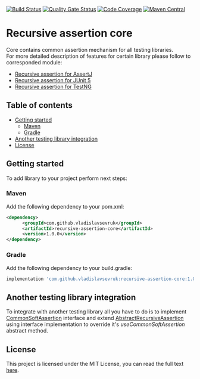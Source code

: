 [![Build Status](https://travis-ci.org/VladislavSevruk/RecursiveAssertion.svg?branch=develop)](https://travis-ci.com/VladislavSevruk/RecursiveAssertion)
[![Quality Gate Status](https://sonarcloud.io/api/project_badges/measure?project=VladislavSevruk_RecursiveAssertion&metric=alert_status)](https://sonarcloud.io/dashboard?id=VladislavSevruk_RecursiveAssertion)
[![Code Coverage](https://sonarcloud.io/api/project_badges/measure?project=VladislavSevruk_RecursiveAssertion&metric=coverage)](https://sonarcloud.io/component_measures?id=VladislavSevruk_RecursiveAssertion&metric=coverage)
[![Maven Central](https://maven-badges.herokuapp.com/maven-central/com.github.vladislavsevruk/recursive-assertion-core/badge.svg)](https://maven-badges.herokuapp.com/maven-central/com.github.vladislavsevruk/recursive-assertion-core)

# Recursive assertion core
Core contains common assertion mechanism for all testing libraries.  
For more detailed description of features for certain library please follow to corresponded module:
* [Recursive assertion for AssertJ](../recursive-assertion-assertj)
* [Recursive assertion for JUnit 5](../recursive-assertion-junit5)
* [Recursive assertion for TestNG](../recursive-assertion-testng)

## Table of contents
* [Getting started](#getting-started)
  * [Maven](#maven)
  * [Gradle](#gradle)
* [Another testing library integration](#another-testing-library-integration)
* [License](#license)

## Getting started
To add library to your project perform next steps:

### Maven
Add the following dependency to your pom.xml:
```xml
<dependency>
      <groupId>com.github.vladislavsevruk</groupId>
      <artifactId>recursive-assertion-core</artifactId>
      <version>1.0.0</version>
</dependency>
```
### Gradle
Add the following dependency to your build.gradle:
```groovy
implementation 'com.github.vladislavsevruk:recursive-assertion-core:1.0.0'
```

## Another testing library integration
To integrate with another testing library all you have to do is to implement 
[CommonSoftAssertion](src/main/java/com/github/vladislavsevruk/assertion/verifier/CommonSoftAssertion.java) interface 
and extend [AbstractRecursiveAssertion](src/main/java/com/github/vladislavsevruk/assertion/AbstractRecursiveAssertion.java)
using interface implementation to override it's _useCommonSoftAssertion_ abstract method.

## License
This project is licensed under the MIT License, you can read the full text [here](LICENSE).